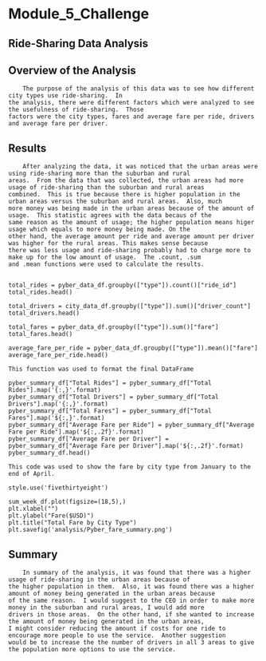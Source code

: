 # Module_5_Challenge


## Ride-Sharing Data Analysis

## Overview of the Analysis

		The purpose of the analysis of this data was to see how different city types use ride-sharing.  In
	the analysis, there were different factors which were analyzed to see the usefulness of ride-sharing.  Those
	factors were the city types, fares and average fare per ride, drivers and average fare per driver.

## Results

		After analyzing the data, it was noticed that the urban areas were using ride-sharing more than the suburban and rural
	areas.  From the data that was collected, the urban areas had more usage of ride-sharing than the suburban and rural areas 
	combined.  This is true because there is higher population in the urban areas versus the suburban and rural areas.  Also, much 
	more money was being made in the urban areas because of the amount of usage.  This statistic agrees with the data becaus of the
	same reason as the amount of usage; the higher population means higer usage which equals to more money being made. On the 
	other hand, the average amount per ride and average amount per driver was higher for the rural areas. This makes sense because 
	there was less usage and ride-sharing probably had to charge more to make up for the low amount of usage.  The .count, .sum 
	and .mean functions were used to calculate the results.


	total_rides = pyber_data_df.groupby(["type"]).count()["ride_id"]
	total_rides.head()

	total_drivers = city_data_df.groupby(["type"]).sum()["driver_count"]
	total_drivers.head()

	total_fares = pyber_data_df.groupby(["type"]).sum()["fare"]
	total_fares.head()

	average_fare_per_ride = pyber_data_df.groupby(["type"]).mean()["fare"]
	average_fare_per_ride.head()
	
	This function was used to format the final DataFrame

	pyber_summary_df["Total Rides"] = pyber_summary_df["Total Rides"].map('{:,}'.format)
	pyber_summary_df["Total Drivers"] = pyber_summary_df["Total Drivers"].map('{:,}'.format)
	pyber_summary_df["Total Fares"] = pyber_summary_df["Total Fares"].map('${:,}'.format)
	pyber_summary_df["Average Fare per Ride"] = pyber_summary_df["Average Fare per Ride"].map('${:,.2f}'.format)
	pyber_summary_df["Average Fare per Driver"] = pyber_summary_df["Average Fare per Driver"].map('${:,.2f}'.format)
	pyber_summary_df.head()

	This code was used to show the fare by city type from January to the end of April.

	style.use('fivethirtyeight')

	sum_week_df.plot(figsize=(18,5),)
	plt.xlabel("")
	plt.ylabel("Fare($USD)")
	plt.title("Total Fare by City Type")
	plt.savefig('analysis/Pyber_fare_summary.png')


## Summary
	
		In summary of the analysis, it was found that there was a higher usage of ride-sharing in the urban areas because of 
	the higher population in them.  Also, it was found there was a higher amount of money being generated in the urban areas because
	of the same reason.  I would suggest to the CEO in order to make more money in the suburban and rural areas, I would add more
	drivers in those areas.  On the other hand, if she wanted to increase the amount of money being generated in the urban areas,
	I might consider reducing the amount if costs for one ride to encourage more people to use the service.  Another suggestion
	would be to increase the the number of drivers in all 3 areas to give the population more options to use the service.
